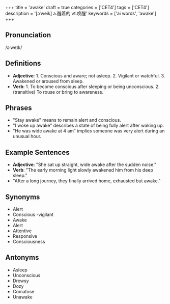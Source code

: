 +++
title = 'awake'
draft = true
categories = ['CET4']
tags = ['CET4']
description = '[əˈweik] a.醒着的 vt.唤醒'
keywords = ['ai words', 'awake']
+++

## Pronunciation
/əˈweɪk/

## Definitions
- **Adjective**: 1. Conscious and aware; not asleep. 2. Vigilant or watchful. 3. Awakened or aroused from sleep.
- **Verb**: 1. To become conscious after sleeping or being unconscious. 2. (transitive) To rouse or bring to awareness.

## Phrases
- "Stay awake" means to remain alert and conscious.
- "I woke up awake" describes a state of being fully alert after waking up.
- "He was wide awake at 4 am" implies someone was very alert during an unusual hour.

## Example Sentences
- **Adjective**: "She sat up straight, wide awake after the sudden noise."
- **Verb**: "The early morning light slowly awakened him from his deep sleep."
- "After a long journey, they finally arrived home, exhausted but awake."

## Synonyms
- Alert
- Conscious
-vigilant
- Awake
- Alert
- Attentive
- Responsive
- Consciousness

## Antonyms
- Asleep
- Unconscious
- Drowsy
- Dozy
- Comatose
- Unawake
